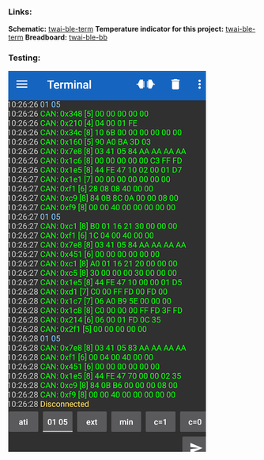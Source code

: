 ### Links:  
**Schematic:** [twai-ble-term](/Help/twai-ble-term.png)
**Temperature indicator for this project:** [twai-ble-term](/Help/twai-ble-term.png)
**Breadboard:** [twai-ble-bb](/Help/twai-ble-bb.png)<br />
### Testing:
![twai-term](/Help/twai-term.png)
